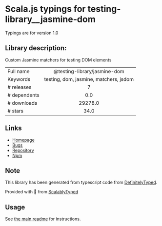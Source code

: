
# Scala.js typings for testing-library__jasmine-dom

Typings are for version 1.0

## Library description:
Custom Jasmine matchers for testing DOM elements

|                    |                 |
| ------------------ | :-------------: |
| Full name          | @testing-library/jasmine-dom |
| Keywords           | testing, dom, jasmine, matchers, jsdom |
| # releases         | 7 |
| # dependents       | 0.0 |
| # downloads        | 29278.0 |
| # stars            | 34.0 |

## Links
- [Homepage](https://github.com/testing-library/jasmine-dom#readme)
- [Bugs](https://github.com/testing-library/jasmine-dom/issues)
- [Repository](https://github.com/testing-library/jasmine-dom)
- [Npm](https://www.npmjs.com/package/%40testing-library%2Fjasmine-dom)
    


## Note
This library has been generated from typescript code from [DefinitelyTyped](https://definitelytyped.org).

Provided with :purple_heart: from [ScalablyTyped](https://github.com/oyvindberg/ScalablyTyped)

## Usage
See [the main readme](../../readme.md) for instructions.


